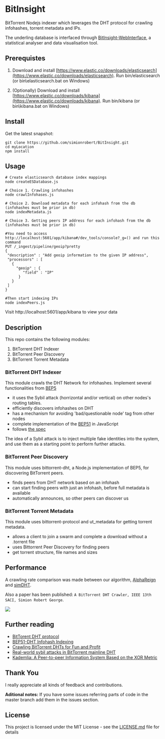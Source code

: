 # BitInsight
BitTorrent Nodejs indexer which leverages the DHT protocol for crawling infohashes, torrent metadata and IPs.

The underling database is interfaced through [BitInsight-WebInterface](https://github.com/simionrobert/BitInsight-WebInterface.git),
a statistical analyser and data visualisation tool.

## Prerequistes
1. Download and install [https://www.elastic.co/downloads/elasticsearch](https://www.elastic.co/downloads/elasticsearch). Run bin/elasticsearch (or bin\elasticsearch.bat on Windows)

2. (Optionally) Download and install [https://www.elastic.co/downloads/kibana](https://www.elastic.co/downloads/kibana). Run bin/kibana (or bin\kibana.bat on Windows)

## Install
Get the latest snapshot:
```
git clone https://github.com/simionrobert/BitInsight.git
cd myLocation
npm install
```

## Usage

```
# Create elasticsearch database index mappings
node createESDatabase.js

# Choice 1. Crawling infohashes
node crawlInfohases.js

# Choice 2. Download metadata for each infohash from the db (infohashes must be prior in db)
node indexMetadata.js

# Choice 3. Getting peers IP address for each infohash from the db (infohashes must be prior in db)

#You need to access http://localhost:5601/app/kibana#/dev_tools/console?_g=() and run this command
PUT /_ingest/pipeline/geoip?pretty
{
 "description" : "Add geoip information to the given IP address",
 "processors" : [
   {
     "geoip" : {
        "field" : "IP"
      }
   }
 ]
}

#Then start indexing IPs
node indexPeers.js
```

Visit http://localhost:5601/app/kibana to view your data


## Description
This repo contains the following modules:
1. BitTorrent DHT Indexer
2. BitTorrent Peer Discovery
3. BitTorrent Torrent Metadata

### BitTorrent DHT Indexer

This module crawls the DHT Network for infohashes. Implement several functionalities from [BEP5](http://www.bittorrent.org/beps/bep_0005.html)
* it uses the Sybil attack (horrizontal and/or vertical) on other nodes's routing tables. 
* efficiently discovers infohashes on DHT
* has a mechanism for avoiding 'bad/questionable node' tag from other nodes
* complete implementation of the [BEP51](http://www.bittorrent.org/beps/bep_0051.html) in JavaScript
* follows [the spec](http://www.bittorrent.org/beps/bep_0051.html)

The idea of a Sybil attack is to inject multiple fake identities into the system, and use them as a starting point to perform further attacks.

### BitTorrent Peer Discovery

This module uses bittorrent-dht, a Node.js implementation of BEP5, for discovering BitTorrent peers.
* finds peers from DHT network based on an infohash
* can start finding peers with just an infohash, before full metadata is available
* automatically announces, so other peers can discover us

### BitTorrent Torrent Metadata

This module uses bittorrent-protocol and ut_metadata for getting torrent metadata.
* allows a client to join a swarm and complete a download without a .torrent file
* uses Bittorrent Peer Discovery for finding peers
* get torrent structure, file names and sizes

## Performance
A crawling rate comparison was made between our algorithm, [AlphaReign](https://github.com/AlphaReign/scraper) and [simDHT](https://github.com/wuzhenda/simDHT). 

Also a paper has been published: `A BitTorrent DHT Crawler, IEEE 13th SACI, Simion Robert George`. 



![](https://github.com/simionrobert/BitInsight/blob/master/images/Captur2.JPG)


## Further reading
* [BitTorent DHT protocol](http://www.bittorrent.org/beps/bep_0005.html)
* [BEP51-DHT Infohash Indexing](http://www.bittorrent.org/beps/bep_0051.html)
* [Crawling BitTorrent DHTs for Fun and Profit](https://www.usenix.org/legacy/event/woot10/tech/full_papers/Wolchok.pdf)
* [Real-world sybil attacks in BitTorrent mainline DHT](https://www.researchgate.net/profile/Liang_Wang84/publication/261046350_Real-world_sybil_attacks_in_BitTorrent_mainline_DHT/links/550808160cf27e990e08c7bb/Real-world-sybil-attacks-in-BitTorrent-mainline-DHT.pdf)
* [Kademlia: A Peer-to-peer Information System Based on the XOR Metric](http://www.ic.unicamp.br/~bit/ensino/mo809_1s13/papers/P2P/Kademlia-%20A%20Peer-to-Peer%20Information%20System%20Based%20on%20the%20XOR%20Metric%20.pdf)

## Thank You
I really appreciate all kinds of feedback and contributions.

**Aditional notes:**
If you have some issues referring parts of code in the master branch add them in the issues section.

## License

This project is licensed under the MIT License - see the [LICENSE.md](LICENSE.md) file for details
